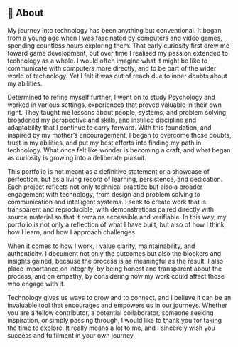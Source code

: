  ## 📖 About


My journey into technology has been anything but conventional. It began from a young age when I was fascinated by computers and video games, spending countless hours exploring them. That early curiosity first drew me toward game development, but over time I realised my passion extended to technology as a whole. I would often imagine what it might be like to communicate with computers more directly, and to be part of the wider world of technology. Yet I felt it was out of reach due to inner doubts about my abilities.

Determined to refine myself further, I went on to study Psychology and worked in various settings, experiences that proved valuable in their own right. They taught me lessons about people, systems, and problem solving, broadened my perspective and skills, and instilled discipline and adaptability that I continue to carry forward. With this foundation, and inspired by my mother’s encouragement, I began to overcome those doubts, trust in my abilities, and put my best efforts into finding my path in technology. What once felt like wonder is becoming a craft, and what began as curiosity is growing into a deliberate pursuit.

This portfolio is not meant as a definitive statement or a showcase of perfection, but as a living record of learning, persistence, and dedication. Each project reflects not only technical practice but also a broader engagement with technology, from design and problem solving to communication and intelligent systems. I seek to create work that is transparent and reproducible, with demonstrations paired directly with source material so that it remains accessible and verifiable. In this way, my portfolio is not only a reflection of what I have built, but also of how I think, how I learn, and how I approach challenges.

When it comes to how I work, I value clarity, maintainability, and authenticity. I document not only the outcomes but also the blockers and insights gained, because the process is as meaningful as the result. I also place importance on integrity, by being honest and transparent about the process, and on empathy, by considering how my work could affect those who engage with it.

Technology gives us ways to grow and to connect, and I believe it can be an invaluable tool that encourages and empowers us in our journeys. Whether you are a fellow contributor, a potential collaborator, someone seeking inspiration, or simply passing through, I would like to thank you for taking the time to explore. It really means a lot to me, and I sincerely wish you success and fulfilment in your own journey.

